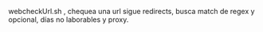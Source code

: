 webcheckUrl.sh , chequea una url sigue redirects, busca match de regex y opcional, días no laborables y proxy.
